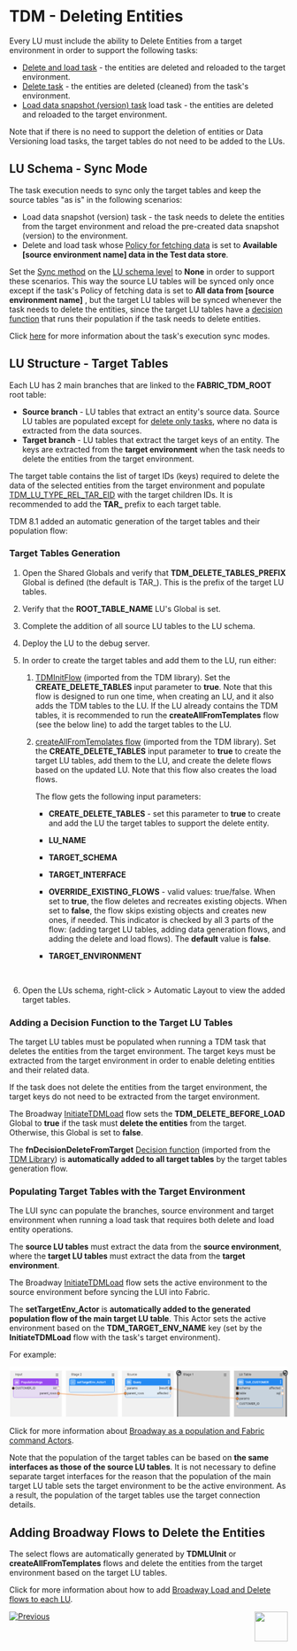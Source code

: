 # TDM - Deleting Entities

Every LU must include the ability to Delete Entities from a target environment in order to support the following tasks:

- [Delete and load task](/articles/TDM/tdm_gui/17a_task_target_component_entities.md#delete) - the entities are deleted and reloaded to the target environment.
- [Delete task](/articles/TDM/tdm_gui/17a_task_target_component_entities.md#delete) - the entities are deleted (cleaned) from the task's environment.
- [Load data snapshot (version) task](/articles/TDM/tdm_gui/15_data_flux_task.md#how-do-i-load-a-data-snapshot) load task - the entities are deleted and reloaded to the target environment.

Note that if there is no need to support the deletion of entities or Data Versioning load tasks, the target tables do not need to be added to the LUs.

## LU Schema - Sync Mode

The task execution needs to sync only the target tables and keep the source tables "as is" in the following scenarios:

- Load data snapshot (version) task - the task needs to delete the entities from the target environment and reload the pre-created data snapshot (version) to the environment.
- Delete and load task whose [Policy for fetching data](/articles/TDM/tdm_gui/14b_task_source_component_entities.md#policy-for-fetching-data) is set to **Available [source environment name] data in the Test data store**. 

Set the [Sync method](/articles/14_sync_LU_instance/04_sync_methods.md) on the [LU schema level](/articles/14_sync_LU_instance/07_sync_levels.md) to **None** in order to support these scenarios. This way the source LU tables will be synced only once except if the task's Policy of fetching data is set to **All data from [source environment name]** , but the target LU tables will be synced whenever the task needs to delete the entities, since the target LU tables have a [decision function](#adding-a-decision-function-to-the-target-lu-tables) that runs their population if the task needs to delete entities.

Click [here](https://github.com/k2view-academy/K2View-Academy/blob/Academy_8.0_TDM_9.0/articles/TDM/tdm_architecture/04_task_execution_overridden_parameters.md#overriding-the-sync-mode-on-the-task-execution) for more information about the task's execution sync modes.

## LU Structure - Target Tables

Each LU has 2 main branches that are linked to the **FABRIC_TDM_ROOT** root table:

- **Source branch** - LU tables that extract an entity's source data. Source LU tables are populated except for [delete only tasks](/articles/TDM/tdm_gui/19_delete_only_task.md), where no data is extracted from the data sources.
- **Target branch** - LU tables that extract the target keys of an entity. The keys are extracted from the **target environment** when the task needs to delete the entities from the target environment.

The target table contains the list of target IDs (keys) required to delete the data of the selected entities from the target environment and populate [TDM_LU_TYPE_REL_TAR_EID](06_tdm_implementation_support_hierarchy.md#tdm_lu_type_rel_tar_eid) with the target children IDs. It is recommended to add the **TAR_** prefix to each target table. 

TDM 8.1 added an automatic generation of the target tables and their population flow:

### Target Tables Generation

1. Open the Shared Globals and verify that **TDM_DELETE_TABLES_PREFIX** Global is defined (the default is  TAR_). This is the prefix of the target LU tables.

2. Verify that the **ROOT_TABLE_NAME** LU's Global is set. 

3. Complete the addition of all source LU tables to the LU schema.

4. Deploy the LU to the debug server.

5. In order to create the target tables and add them to the LU, run either:

   1. [TDMInitFlow](05_tdm_lu_implementation_general.md#ii-run-the-tdmluinit-flow) (imported from the TDM library). Set the  **CREATE_DELETE_TABLES** input parameter to **true**. Note that this flow is designed to run one time, when creating an LU, and it also adds the TDM tables to the LU. If the LU already contains the TDM tables, it is recommended to run the **createAllFromTemplates** flow (see the below line) to add the target tables to the LU.

   2. [createAllFromTemplates flow](11_tdm_implementation_using_generic_flows.md#step-3---create-load-and-delete-flows) (imported from the TDM library). Set the  **CREATE_DELETE_TABLES** input parameter to **true** to create the target LU tables, add them to the LU, and create the delete flows based on the updated LU. Note that this flow also creates the load flows.
      
      The flow gets the following input parameters:

      - **CREATE_DELETE_TABLES** - set this parameter to **true** to create and add the LU the target tables to support the delete entity. 

      - **LU_NAME**

      - **TARGET_SCHEMA**

      - **TARGET_INTERFACE**

      - **OVERRIDE_EXISTING_FLOWS** - valid values: true/false. When set to **true**, the flow deletes and recreates existing objects. When set to **false**, the flow skips existing objects and creates new ones, if needed. This indicator is checked by all 3 parts of the flow: (adding target LU tables, adding data generation flows, and adding the delete and load flows). The **default** value is **false**.

      - **TARGET_ENVIRONMENT**

        ​    

6. Open the LUs schema, right-click > Automatic Layout to view the added target tables.

   

### Adding a Decision Function to the Target LU Tables

The target LU tables must be populated when running a TDM task that deletes the entities from the target environment. The target keys must be extracted from the target environment in order to enable deleting entities and their related data.

If the task does not delete the entities from the target environment, the target keys do not need to be extracted from the target environment.

The Broadway [InitiateTDMLoad](10_tdm_generic_broadway_flows.md#initialization) flow sets the **TDM_DELETE_BEFORE_LOAD** Global to **true** if the task must **delete the entities** from the target. Otherwise, this Global is set to **false**.   

The **fnDecisionDeleteFromTarget** [Decision function](/articles/14_sync_LU_instance/05_sync_decision_functions.md) (imported from the [TDM Library](04_fabric_tdm_library.md)) is **automatically added to all target tables** by the target tables generation flow. 

### Populating Target Tables with the Target Environment

The LUI sync can populate the branches, source environment and target environment when running a load task that requires both delete and load entity operations. 

The **source LU tables** must extract the data from the **source environment**, where the **target LU tables** must extract the data from the **target environment**.

The Broadway [InitiateTDMLoad](10_tdm_generic_broadway_flows.md#initialization) flow sets the active environment to the source environment before syncing the LUI into Fabric.

The **setTargetEnv_Actor** is **automatically added to the generated population flow of the main target LU table**. This Actor sets the active environment based on the **TDM_TARGET_ENV_NAME** key (set by the **InitiateTDMLoad** flow with the task's target environment).

For example:

 ![Broadway population](images/broadway_tar_table_population_example.png)

 Click for more information about [Broadway as a population and Fabric command Actors](/articles/19_Broadway/09_broadway_integration_with_Fabric.md).

Note that the population of the target tables can be based on **the same interfaces as those of the source LU tables**. It is not necessary to define separate target interfaces for the reason that the population of the main target LU table sets the target environment to be the active environment. As a result, the population of the target tables use the target connection details. 

## Adding Broadway Flows to Delete the Entities

The select flows are automatically generated  by **TDMLUInit** or **createAllFromTemplates** flows and delete the entities from the target environment based on the target LU tables.

Click for more information about how to add [Broadway Load and Delete flows to each LU](11_tdm_implementation_using_generic_flows.md).



[![Previous](/articles/images/Previous.png)](07_tdm_implementation_parameters_handling.md)[<img align="right" width="60" height="54" src="/articles/images/Next.png">](09_tdm_reference_implementation.md)
